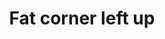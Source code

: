 ---
title: Fat corner left up
tags: ["fat", "corner", "left", "up", "direction", "pointing", "movement"]
icon: fat-corner-left-up
svg: '<svg xmlns="http://www.w3.org/2000/svg" width="24" height="24" fill="none" viewBox="0 0 24 24" stroke-width="1.5" stroke-linecap="round" stroke-linejoin="round" stroke="currentColor"><path d="M19.923 21q-4.216-3.303-4.785-5.866-.569-2.564-.172-4.88H20L11.786 3 4 10.253h4.784Q8.82 14.54 12 17.54T19.923 21"/></svg>'
---